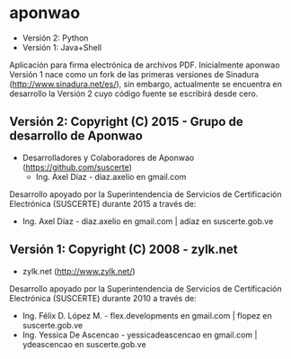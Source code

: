 # aponwao
  * Versión 2: Python
  * Versión 1: Java+Shell

Aplicación para firma electrónica de archivos PDF.
Inicialmente aponwao Versión 1 nace como un fork de las primeras versiones de Sinadura (http://www.sinadura.net/es/), sin embargo, actualmente se encuentra en desarrollo la Versión 2 cuyo código fuente se escribirá desde cero.

## Versión 2: Copyright (C) 2015 - Grupo de desarrollo de Aponwao
 * Desarrolladores y Colaboradores de Aponwao (https://github.com/suscerte)
   * Ing. Axel Díaz - diaz.axelio en gmail.com

Desarrollo apoyado por la Superintendencia de Servicios de Certificación Electrónica (SUSCERTE) durante 2015 a través de:
 * Ing. Axel Díaz - diaz.axelio en gmail.com | adíaz en suscerte.gob.ve

## Versión 1: Copyright (C) 2008 - zylk.net
 * zylk.net (http://www.zylk.net/)

Desarrollo apoyado por la Superintendencia de Servicios de Certificación Electrónica (SUSCERTE) durante 2010 a través de:
 * Ing. Félix D. López M. - flex.developments en gmail.com | flopez en suscerte.gob.ve
 * Ing. Yessica De Ascencao - yessicadeascencao en gmail.com | ydeascencao en suscerte.gob.ve
